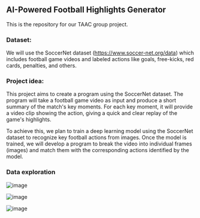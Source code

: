 ## AI-Powered Football Highlights Generator

This is the repository for our TAAC group project.

### Dataset:

We will use the SoccerNet dataset (https://www.soccer-net.org/data) which includes football game videos and labeled actions like goals, free-kicks, red cards, penalties, and others.

### Project idea:

This project aims to create a program using the SoccerNet dataset. The program will take a football game video as input and produce a short summary of the match's key moments. 
For each key moment, it will provide a video clip showing the action, giving a quick and clear replay of the game's highlights. 

To achieve this, we plan to train a deep learning model using the SoccerNet dataset to recognize key football actions from images. 
Once the model is trained, we will develop a program to break the video into individual frames (images) and match them with the corresponding actions identified by the model.

### Data exploration

![image](https://github.com/user-attachments/assets/157e81bc-a648-4b5f-afde-cbc0c218bd06)

![image](https://github.com/user-attachments/assets/621be694-6e49-4d2d-8ddc-e1c58ed5a180)

![image](https://github.com/user-attachments/assets/a8a6b04b-d74e-4135-a782-22969324dbd9)
